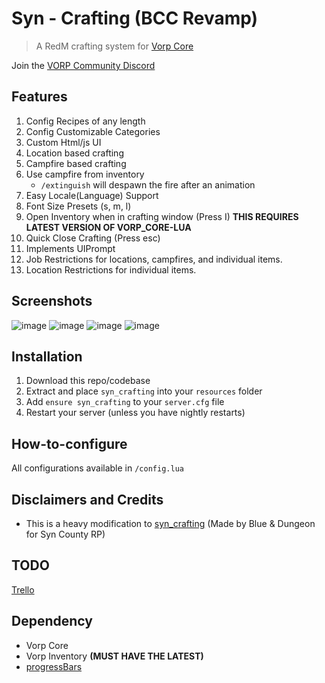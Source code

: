 # Syn - Crafting (BCC Revamp)

> A RedM crafting system for [Vorp Core](http://docs.vorpcore.com:3000/)

Join the [VORP Community Discord](https://discord.gg/23MPbQ6)

## Features
1. Config Recipes of any length
2. Config Customizable Categories
3. Custom Html/js UI
4. Location based crafting
5. Campfire based crafting
6. Use campfire from inventory
    - `/extinguish` will despawn the fire after an animation
7. Easy Locale(Language) Support
8. Font Size Presets (s, m, l)
9. Open Inventory when in crafting window (Press I) **THIS REQUIRES LATEST VERSION OF VORP_CORE-LUA**
10. Quick Close Crafting (Press esc)
11. Implements UIPrompt
12. Job Restrictions for locations, campfires, and individual items.
13. Location Restrictions for individual items.

## Screenshots
![image](https://user-images.githubusercontent.com/10902965/172357337-a6e0be47-82df-4ccd-b851-0f9fab3054cf.png)
![image](https://user-images.githubusercontent.com/10902965/172357508-ed818155-59d9-4f01-a0ff-180395df98c4.png)
![image](https://user-images.githubusercontent.com/10902965/172357712-0d486141-dcc1-40d3-ad90-1b3e8b0b5fca.png)
![image](https://user-images.githubusercontent.com/10902965/172358344-ffb05bac-c6d2-4ca4-a7d3-4a3399d25425.png)

## Installation
1. Download this repo/codebase
2. Extract and place `syn_crafting` into your `resources` folder
3. Add `ensure syn_crafting` to your `server.cfg` file
4. Restart your server (unless you have nightly restarts)

## How-to-configure
All configurations available in `/config.lua`

## Disclaimers and Credits
- This is a heavy modification to [syn_crafting](https://github.com/kamelzarandah/syn_crafting) (Made by Blue & Dungeon for Syn County RP)

## TODO
[Trello](https://trello.com/b/WXwcNv2T/syn-crafting)

## Dependency
 - Vorp Core
 - Vorp Inventory **(MUST HAVE THE LATEST)**
 - [progressBars](https://github.com/PokeSerGG/progressBars)
